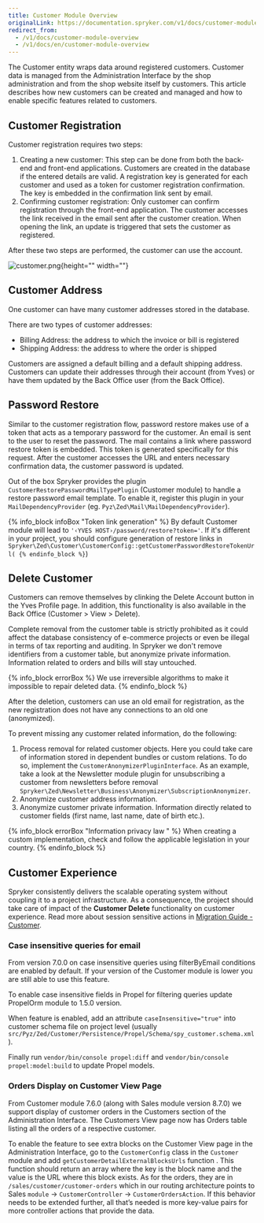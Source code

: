 ```yaml
---
title: Customer Module Overview
originalLink: https://documentation.spryker.com/v1/docs/customer-module-overview
redirect_from:
  - /v1/docs/customer-module-overview
  - /v1/docs/en/customer-module-overview
---
```


The Customer entity wraps data around registered customers. Customer data is managed from the Administration Interface by the shop administration and from the shop website itself by customers. This article describes how new customers can be created and managed and how to enable specific features related to customers.

## Customer Registration
Customer registration requires two steps:

1. Creating a new customer: This step can be done from both the back-end and front-end applications. Customers are created in the database if the entered details are valid. A registration key is generated for each customer and used as a token for customer registration confirmation. The key is embedded in the confirmation link sent by email.
2. Confirming customer registration: Only customer can confirm registration through the front-end application. The customer accesses the link received in the email sent after the customer creation. When opening the link, an update is triggered that sets the customer as registered.

After these two steps are performed, the customer can use the account.

![customer.png](https://spryker.s3.eu-central-1.amazonaws.com/docs/Features/Customer+Relationship+Management/Customer+Groups/Customer+Module+Overview/customer.png){height="" width=""}

## Customer Address

One customer can have many customer addresses stored in the database.

There are two types of customer addresses:

* Billing Address: the address to which the invoice or bill is registered
* Shipping Address: the address to where the order is shipped

Customers are assigned a default billing and a default shipping address. Customers can update their addresses through their account (from Yves) or have them updated by the Back Office user (from the Back Office).

## Password Restore

Similar to the customer registration flow, password restore makes use of a token that acts as a temporary password for the customer. An email is sent to the user to reset the password. The mail contains a link where password restore token is embedded. This token is generated specifically for this request. After the customer accesses the URL and enters necessary confirmation data, the customer password is updated.

Out of the box Spryker provides the plugin `CustomerRestorePasswordMailTypePlugin` (Customer module) to handle a restore password email template. To enable it, register this plugin in your `MailDependencyProvider` (eg. `Pyz\Zed\Mail\MailDependencyProvider`).

{% info_block infoBox "Token link generation" %}
By default Customer module will lead to `'‹YVES HOST›/password/restore?token='`. If it's different in your project, you should configure generation of restore links in `Spryker\Zed\Customer\CustomerConfig::getCustomerPasswordRestoreTokenUrl(
{% endinfo_block %}`)

## Delete Customer
Customers can remove themselves by clinking the Delete Account button in the Yves Profile page. In addition, this functionality is also available in the Back Office (Customer > View > Delete).

Complete removal from the customer table is strictly prohibited as it could affect the database consistency of e-commerce projects or even be illegal in terms of tax reporting and auditing. In Spryker we don't remove identifiers from a customer table, but anonymize private information. Information related to orders and bills will stay untouched.

{% info_block errorBox %}
We use irreversible algorithms to make it impossible to repair deleted data.
{% endinfo_block %}

After the deletion, customers can use an old email for registration, as the new registration does not have any connections to an old one (anonymized).

To prevent missing any customer related information, do the following:

1. Process removal for related customer objects. Here you could take care of information stored in dependent bundles or custom relations. To do so, implement the `CustomerAnonymizerPluginInterface`. As an example, take a look at the Newsletter module plugin for unsubscribing a customer from newsletters before removal `Spryker\Zed\Newsletter\Business\Anonymizer\SubscriptionAnonymizer`.
2. Anonymize customer address information.
3. Anonymize customer private information. Information directly related to customer fields (first name, last name, date of birth etc.).

{% info_block errorBox "Information privacy law " %}
When creating a custom implementation, check and follow the applicable legislation in your country.
{% endinfo_block %}

## Customer Experience

Spryker consistently delivers the scalable operating system without coupling it to a project infrastructure. As a consequence, the project should take care of impact of the **Customer Delete** functionality on customer experience. Read more about session sensitive actions in [Migration Guide - Customer](/docs/scos/dev/migration-and-integration/201811.0/module-migration-guides/mg-customer).

### Case insensitive queries for email

From version 7.0.0 on case insensitive queries using filterByEmail conditions are enabled by default. If your version of the Customer module is lower you are still able to use this feature.

To enable case insensitive fields in Propel for filtering queries update PropelOrm module to 1.5.0 version.

When feature is enabled, add an attribute `caseInsensitive="true"` into customer schema file on project level (usually `src/Pyz/Zed/Customer/Persistence/Propel/Schema/spy_customer.schema.xml`).

Finally run `vendor/bin/console propel:diff` and `vendor/bin/console propel:model:build` to update Propel models.

### Orders Display on Customer View Page

From Customer module 7.6.0 (along with Sales module version 8.7.0) we support display of customer orders in the Customers section of the Administration Interface. The Customers View page now has Orders table listing all the orders of a respective customer.

To enable the feature to see extra blocks on the Customer View page in the Administration Interface, go to the `CustomerConfig` class in the `Customer` module and add `getCustomerDetailExternalBlocksUrls` function . This function should return an array where the key is the block name and the value is the URL where this block exists. As for the orders, they are in `/sales/customer/customer-orders` which in our routing architecture points to Sales `module` -> `CustomerController` -> `CustomerOrdersAction`. If this behavior needs to be extended further, all that’s needed is more key-value pairs for more controller actions that provide the data.

<!--
_Last review date: Jan 22, 2018_ 
-->
